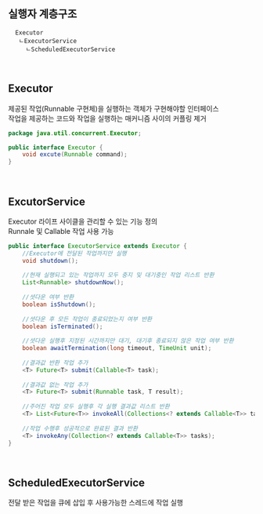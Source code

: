## 실행자 계층구조
````
  Executor
   ㄴExecutorService
     ㄴScheduledExecutorService
````

<br>

## Executor
제공된 작업(Runnable 구현체)을 실행하는 객체가 구현해야할 인터페이스  
작업을 제공하는 코드와 작업을 실행하는 매커니즘 사이의 커플링 제거  

````java
package java.util.concurrent.Executor;

public interface Executor {
    void excute(Runnable command);
}
````

<br>

## ExcutorService
Executor 라이프 사이클을 관리할 수 있는 기능 정의  
Runnale 및 Callable 작업 사용 가능  

````java
public interface ExecutorService extends Executor {
    //Executor에 전달된 작업까지만 실행
    void shutdown();
    
    //현재 실행되고 있는 작업까지 모두 중지 및 대기중인 작업 리스트 반환
    List<Runnable> shutdownNow();
    
    //셧다운 여부 반환
    boolean isShutdown();
    
    //셧다운 후 모든 작업이 종료되었는지 여부 반환
    boolean isTerminated();
    
    //셧다운 실행후 지정된 시간까지만 대기, 대기후 종료되지 않은 작업 여부 반환
    boolean awaitTermination(long timeout, TimeUnit unit);
    
    //결과값 반환 작업 추가
    <T> Future<T> submit(Callable<T> task);
    
    //결과값 없는 작업 추가
    <T> Future<T> submit(Runnable task, T result);
    
    //주어진 작업 모두 실행후 각 실행 결과값 리스트 반환
    <T> List<Future<T>> invokeAll(Collections<? extends Callable<T>> tasks>);
    
    //작업 수행후 성공적으로 완료된 결과 반환
    <T> invokeAny(Collection<? extends Callable<T>> tasks);
}
````

<br>

## ScheduledExecutorService
전달 받은 작업을 큐에 삽입 후 사용가능한 스레드에 작업 실행  
  
<br>

